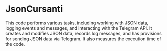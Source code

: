 # JsonCursanti

This code performs various tasks, including working with JSON data, logging events and messages, and interacting with the Telegram API. 
It creates and modifies JSON data, records log messages, and has provisions for sending JSON data via Telegram. 
It also measures the execution time of the code.
